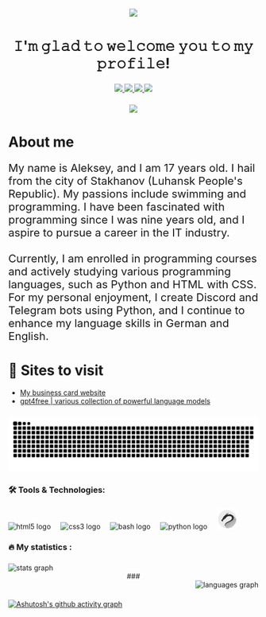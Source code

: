 <br clear="both">

<div align="center">
  <img src="https://github.com/N0-LABEL/N0-LABEL/blob/main/Hlam/windy-violet-evergarden.gif?raw=true"  />
</div>

###

<h1 align="center">𝙸'𝚖 𝚐𝚕𝚊𝚍 𝚝𝚘 𝚠𝚎𝚕𝚌𝚘𝚖𝚎 𝚢𝚘𝚞 𝚝𝚘 𝚖𝚢 𝚙𝚛𝚘𝚏𝚒𝚕𝚎!</h1>

###

<div align="center">
  <a href="https://discordapp.com/users/595160552758706187" target="_blank">
    <img src="https://img.shields.io/badge/Discord-7289DA?style=for-the-badge&logo=discord&logoColor=white"  />
  </a>

  <a href="https://t.me/Krum1ov" target="_blank">
    <img src="https://img.shields.io/badge/Telegram-2CA5E0?style=for-the-badge&logo=telegram&logoColor=white"  />
  </a>

<a href="https://wa.me/qr/RROTRGHZEMP5K1" target="_blank">
    <img src="https://img.shields.io/badge/WhatsApp-25D366?style=for-the-badge&logo=whatsapp&logoColor=white"  />
  </a>

<a href="mailto:alexkobzar.ua@gmail.com" target="_blank">
  <img src="https://img.shields.io/badge/Gmail-D14836?style=for-the-badge&logo=gmail&logoColor=white" />
</a>

</div>

###

<div align="center">
  <img src="https://visitor-badge.laobi.icu/badge?page_id=N0-LABEL.991358958&"  />
</div>

###
<h1 align="left">About me</h1>


<p align="left" style="font-size: 22px;">
  My name is Aleksey, and I am 17 years old. I hail from the city of Stakhanov (Luhansk People's Republic). My passions include swimming and programming. I have been fascinated with programming since I was nine years old, and I aspire to pursue a career in the IT industry.
  <br><br>
  Currently, I am enrolled in programming courses and actively studying various programming languages, such as Python and HTML with CSS. For my personal enjoyment, I create Discord and Telegram bots using Python, and I continue to enhance my language skills in German and English.
</p>

###
<h1 align="left">📕 Sites to visit</h1>

- [My business card website](https://no-label.serveo.net/)
- [ gpt4free | various collection of powerful language models](https://nolabel.serveo.net/)

###

<p align="center">
 <img width="600" src="https://raw.githubusercontent.com/N0-LABEL/N0-LABEL/e255871dc37cafdb71d5246ed3b4879355f5f8c1/Hlam/github-snake.svg" alt="snake"/>
</p>

###

<h3 align="left">🛠 Tools & Technologies:</h3>

###

<div align="left">
  <img src="https://cdn.jsdelivr.net/gh/devicons/devicon/icons/html5/html5-original.svg" height="40" alt="html5 logo"  />
  <img width="12" />

  <img src="https://cdn.jsdelivr.net/gh/devicons/devicon/icons/css3/css3-original.svg" height="40" alt="css3 logo"  />
  <img width="12" />

  <img src="https://cdn.simpleicons.org/gnubash/4EAA25" height="40" alt="bash logo"  />
  <img width="12" />

  <img src="https://skillicons.dev/icons?i=py" height="40" alt="python logo"  />
  <img width="12" />

  <img src="https://github.com/N0-LABEL/N0-LABEL/blob/main/Hlam/kali.png?raw=true" height="40" alt="kali logo"  />
  <img width="12" />

###

<h3 align="left">🔥   My statistics :</h3>

###

<div align="center">
  <div align="left">
    <img src="https://github-stats-evirunurm.vercel.app/api/stats.js?username=N0-LABEL" height="180" alt="stats graph"  />
  </div>
###
  <div align="right">
    <img src="https://github-stats-evirunurm.vercel.app/api/languages.js?username=N0-LABEL" height="180" alt="languages graph"  />
  </div>
</div>

###

[![Ashutosh's github activity graph](https://github-readme-activity-graph.vercel.app/graph?username=N0-LABEL&theme=github-compact)](https://github.com/ashutosh00710/github-readme-activity-graph)

###
